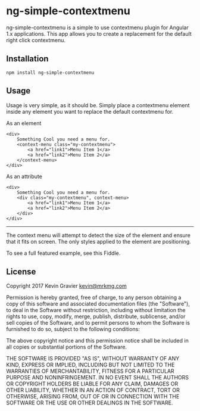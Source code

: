 ng-simple-contextmenu
=====================


ng-simple-contextmenu is a simple to use contextmenu plugin for Angular 1.x 
applications. This app allows you to create a replacement for the default
right click contextmenu.

Installation
------------

    npm install ng-simple-contextmenu
    
Usage
-----

Usage is very simple, as it should be. Simply place a contextmenu element inside
any element you want to replace the default contextmenu for.

As an element

    <div>
        Something Cool you need a menu for.
        <context-menu class="my-contextmenu">
            <a href="link1">Menu Item 1</a>
            <a href="link2">Menu Item 2</a>
        </context-menu>
    </div>


As an attribute

    <div>
        Something Cool you need a menu for.
        <div class="my-contextmenu", context-menu>
            <a href="link1">Menu Item 1</a>
            <a href="link2">Menu Item 2</a>
        </div>
    </div>
    
-------
    
The context menu will attempt to detect the size of the element and ensure that it
fits on screen. The only styles applied to the element are positioning.

To see a full featured example, see this Fiddle.


License
-------

Copyright 2017 Kevin Gravier <kevin@mrkmg.com>

Permission is hereby granted, free of charge, to any person obtaining a copy of this
software and associated documentation files (the "Software"), to deal in the Software
without restriction, including without limitation the rights to use, copy, modify,
merge, publish, distribute, sublicense, and/or sell copies of the Software, and to
permit persons to whom the Software is furnished to do so, subject to the following
conditions:

The above copyright notice and this permission notice shall be included in all copies
or substantial portions of the Software.

THE SOFTWARE IS PROVIDED "AS IS", WITHOUT WARRANTY OF ANY KIND, EXPRESS OR IMPLIED,
INCLUDING BUT NOT LIMITED TO THE WARRANTIES OF MERCHANTABILITY, FITNESS FOR A PARTICULAR
PURPOSE AND NONINFRINGEMENT. IN NO EVENT SHALL THE AUTHORS OR COPYRIGHT HOLDERS BE
LIABLE FOR ANY CLAIM, DAMAGES OR OTHER LIABILITY, WHETHER IN AN ACTION OF CONTRACT, TORT
OR OTHERWISE, ARISING FROM, OUT OF OR IN CONNECTION WITH THE SOFTWARE OR THE USE OR
OTHER DEALINGS IN THE SOFTWARE.
